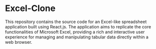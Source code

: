 # Excel-Clone
This repository contains the source code for an Excel-like spreadsheet application built using React.js. The application aims to replicate the core functionalities of Microsoft Excel, providing a rich and interactive user experience for managing and manipulating tabular data directly within a web browser.
